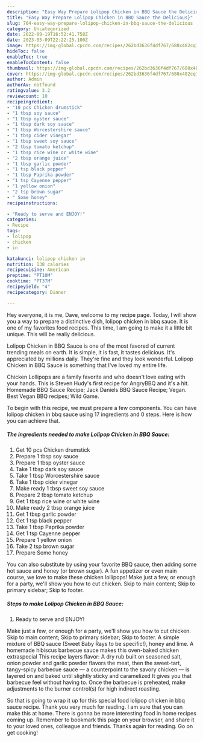 ```yaml
---
description: "Easy Way Prepare Lolipop Chicken in BBQ Sauce the Delicious}"
title: "Easy Way Prepare Lolipop Chicken in BBQ Sauce the Delicious}"
slug: 704-easy-way-prepare-lolipop-chicken-in-bbq-sauce-the-delicious
category: Uncategorized
date: 2022-09-19T16:52:41.758Z
date: 2023-05-09T22:22:25.100Z
image: https://img-global.cpcdn.com/recipes/262bd3636f4df767/680x482cq70/lolipop-chicken-in-bbq-sauce-recipe-main-photo.jpg
hideToc: false
enableToc: true
enableTocContent: false
thumbnail: https://img-global.cpcdn.com/recipes/262bd3636f4df767/680x482cq70/lolipop-chicken-in-bbq-sauce-recipe-main-photo.jpg
cover: https://img-global.cpcdn.com/recipes/262bd3636f4df767/680x482cq70/lolipop-chicken-in-bbq-sauce-recipe-main-photo.jpg
author: Admin
authorAv: notfound
ratingvalue: 3.2
reviewcount: 10
recipeingredient:
- "10 pcs Chicken drumstick"
- "1 tbsp soy sauce"
- "1 tbsp oyster sauce"
- "1 tbsp dark soy sauce"
- "1 tbsp Worcestershire sauce"
- "1 tbsp cider vinegar"
- "1 tbsp sweet soy sauce"
- "2 tbsp tomato ketchup"
- "1 tbsp rice wine or white wine"
- "2 tbsp orange juice"
- "1 tbsp garlic powder"
- "1 tsp black pepper"
- "1 tbsp Paprika powder"
- "1 tsp Cayenne pepper"
- "1 yellow onion"
- "2 tsp brown sugar"
- " Some honey"
recipeinstructions:

- "Ready to serve and ENJOY!"
categories:
- Recipe
tags:
- lolipop
- chicken
- in

katakunci: lolipop chicken in 
nutrition: 138 calories
recipecuisine: American
preptime: "PT10M"
cooktime: "PT37M"
recipeyield: "4"
recipecategory: Dinner

---
```



Hey everyone, it is me, Dave, welcome to my recipe page. Today, I will show you a way to prepare a distinctive dish, lolipop chicken in bbq sauce. It is one of my favorites food recipes. This time, I am going to make it a little bit unique. This will be really delicious.

Lolipop Chicken in BBQ Sauce is one of the most favored of current trending meals on earth. It is simple, it is fast, it tastes delicious. It's appreciated by millions daily. They're fine and they look wonderful. Lolipop Chicken in BBQ Sauce is something that I've loved my entire life.

Chicken Lollipops are a family favorite and who doesn&#39;t love eating with your hands. This is Steven Hudy&#39;s first recipe for AngryBBQ and it&#39;s a hit. Homemade BBQ Sauce Recipe; Jack Daniels BBQ Sauce Recipe; Vegan. Best Vegan BBQ recipes; Wild Game.


To begin with this recipe, we must prepare a few components. You can have lolipop chicken in bbq sauce using 17 ingredients and 0 steps. Here is how you can achieve that.

<!--inarticleads1-->

##### The ingredients needed to make Lolipop Chicken in BBQ Sauce:

1. Get 10 pcs Chicken drumstick
1. Prepare 1 tbsp soy sauce
1. Prepare 1 tbsp oyster sauce
1. Take 1 tbsp dark soy sauce
1. Take 1 tbsp Worcestershire sauce
1. Take 1 tbsp cider vinegar
1. Make ready 1 tbsp sweet soy sauce
1. Prepare 2 tbsp tomato ketchup
1. Get 1 tbsp rice wine or white wine
1. Make ready 2 tbsp orange juice
1. Get 1 tbsp garlic powder
1. Get 1 tsp black pepper
1. Take 1 tbsp Paprika powder
1. Get 1 tsp Cayenne pepper
1. Prepare 1 yellow onion
1. Take 2 tsp brown sugar
1. Prepare  Some honey


You can also substitute by using your favorite BBQ sauce, then adding some hot sauce and honey (or brown sugar). A fun appetizer or even main course, we love to make these chicken lollipops! Make just a few, or enough for a party, we&#39;ll show you how to cut chicken. Skip to main content; Skip to primary sidebar; Skip to footer. 

<!--inarticleads2-->

##### Steps to make Lolipop Chicken in BBQ Sauce:


1. Ready to serve and ENJOY!

Make just a few, or enough for a party, we&#39;ll show you how to cut chicken. Skip to main content; Skip to primary sidebar; Skip to footer. A simple mixture of BBQ sauce (Sweet Baby Rays to be specific!), honey and lime. A homemade hibiscus barbecue sauce makes this oven-baked chicken extraspecial This recipe layers flavor: A dry rub built on seasoned salt, onion powder and garlic powder flavors the meat, then the sweet-tart, tangy-spicy barbecue sauce — a counterpoint to the savory chicken — is layered on and baked until slightly sticky and caramelized It gives you that barbecue feel without having to. Once the barbecue is preheated, make adjustments to the burner control(s) for high indirect roasting. 

So that is going to wrap it up for this special food lolipop chicken in bbq sauce recipe. Thank you very much for reading. I am sure that you can make this at home. There is gonna be more interesting food in home recipes coming up. Remember to bookmark this page on your browser, and share it to your loved ones, colleague and friends. Thanks again for reading. Go on get cooking!
